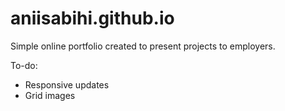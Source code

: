 # aniisabihi.github.io
Simple online portfolio created to present projects to employers.

To-do:
- Responsive updates
- Grid images
